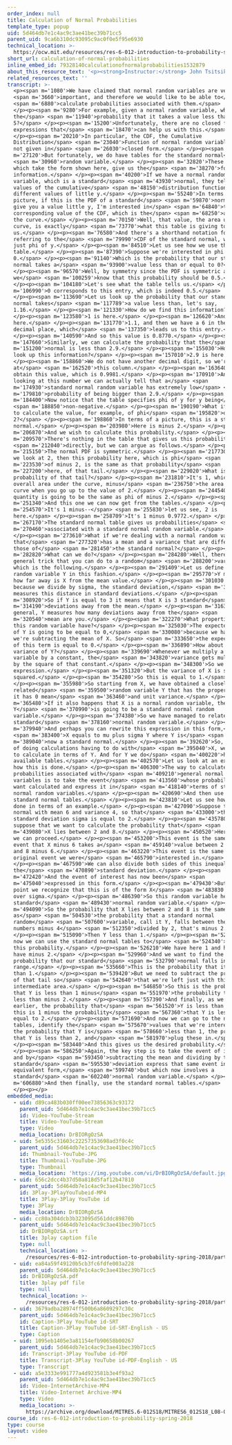 ```yaml
---
order_index: null
title: Calculation of Normal Probabilities
template_type: popup
uid: 5d464db7e1c4ac9c3ae41bec39b71cc5
parent_uid: 9ca6b310dc93095c9ac0f0e5f95e6930
technical_location: >-
  https://ocw.mit.edu/resources/res-6-012-introduction-to-probability-spring-2018/part-i-the-fundamentals/calculation-of-normal-probabilities
short_url: calculation-of-normal-probabilities
inline_embed_id: 79328140calculationofnormalprobabilities1532879
about_this_resource_text: '<p><strong>Instructor:</strong> John Tsitsiklis</p>'
related_resources_text: ''
transcript: >-
  <p><span m='1080'>We have claimed that normal random variables are very</span>
  <span m='3660'>important, and therefore we would like to be able to</span>
  <span m='6880'>calculate probabilities associated with them.</span>
  </p><p><span m='9280'>For example, given a normal random variable, what is
  the</span> <span m='11940'>probability that it takes a value less than
  5?</span> </p><p><span m='15200'>Unfortunately, there are no closed form
  expressions that</span> <span m='18470'>can help us with this.</span>
  </p><p><span m='20210'>In particular, the CDF, the Cumulative
  Distribution</span> <span m='23040'>Function of normal random variables, is
  not given in</span> <span m='26030'>closed form.</span> </p><p><span
  m='27120'>But fortunately, we do have tables for the standard normal</span>
  <span m='30960'>random variable.</span> </p><p><span m='32820'>These tables,
  which take the form shown here, give us the</span> <span m='38270'>following
  information.</span> </p><p><span m='40200'>If we have a normal random
  variable, which is a standard</span> <span m='43930'>normal, they tell us the
  values of the cumulative</span> <span m='48150'>distribution function for
  different values of little y.</span> </p><p><span m='55240'>In terms of a
  picture, if this is the PDF of a standard</span> <span m='59870'>normal and I
  give you a value little y, I'm interested in</span> <span m='64840'>the
  corresponding value of the CDF, which is the</span> <span m='68250'>area under
  the curve.</span> </p><p><span m='70150'>Well, that value, the area under this
  curve, is exactly</span> <span m='73770'>what this table is giving to
  us.</span> </p><p><span m='76580'>And there's a shorthand notation for
  referring to the</span> <span m='79990'>CDF of the standard normal, which is
  just phi of y.</span> </p><p><span m='84510'>Let us see how we use this
  table.</span> </p><p><span m='87390'>Suppose we're interested in phi of
  0.</span> </p><p><span m='91140'>Which is the probability that our standard
  normal takes a</span> <span m='93900'>value less than or equal to 0?</span>
  </p><p><span m='96570'>Well, by symmetry since the PDF is symmetric around 0,
  we</span> <span m='100259'>know that this probability should be 0.5.</span>
  </p><p><span m='104180'>Let's see what the table tells us.</span> </p><p><span
  m='106990'>0 corresponds to this entry, which is indeed 0.5.</span>
  </p><p><span m='113690'>Let us look up the probability that our standard
  normal takes</span> <span m='117789'>a value less than, let's say,
  1.16.</span> </p><p><span m='121330'>How do we find this information?</span>
  </p><p><span m='123580'>1 is here.</span> </p><p><span m='126620'>And 1.1 is
  here.</span> </p><p><span m='131770'>1.1, and then we have a 6 in the next
  decimal place, which</span> <span m='137350'>leads us to this entry.</span>
  </p><p><span m='140590'>And so this value is 0.8770.</span> </p><p><span
  m='147660'>Similarly, we can calculate the probability that the</span> <span
  m='151200'>normal is less than 2.9.</span> </p><p><span m='155030'>How do we
  look up this information?</span> </p><p><span m='157010'>2.9 is here.</span>
  </p><p><span m='158860'>We do not have another decimal digit, so we're looking
  at</span> <span m='162520'>this column.</span> </p><p><span m='163640'>And we
  obtain this value, which is 0.9981.</span> </p><p><span m='170910'>And by
  looking at this number we can actually tell that a</span> <span
  m='174930'>standard normal random variable has extremely low</span> <span
  m='179810'>probability of being bigger than 2.9.</span> </p><p><span
  m='184400'>Now notice that the table specifies phi of y for y being</span>
  <span m='188850'>non-negative.</span> </p><p><span m='190190'>What if we wish
  to calculate the value, for example, of phi</span> <span m='195820'>of minus
  2?</span> </p><p><span m='198860'>In terms of a picture, this is a standard
  normal.</span> </p><p><span m='203980'>Here is minus 2.</span> </p><p><span
  m='206870'>And we wish to calculate this probability.</span> </p><p><span
  m='209570'>There's nothing in the table that gives us this probability</span>
  <span m='212040'>directly, but we can argue as follows.</span> </p><p><span
  m='215150'>The normal PDF is symmetric.</span> </p><p><span m='217730'>So if
  we look at 2, then this probability here, which is phi</span> <span
  m='223530'>of minus 2, is the same as that probability</span> <span
  m='227200'>here, of that tail.</span> </p><p><span m='229020'>What is the
  probability of that tail?</span> </p><p><span m='231810'>It's 1, which is the
  overall area under the curve, minus</span> <span m='236750'>the area under the
  curve when you go up to the value of 2.</span> </p><p><span m='244540'>So this
  quantity is going to be the same as phi of minus 2.</span> </p><p><span
  m='251340'>And this one we can now get from the tables.</span> </p><p><span
  m='254570'>It's 1 minus--</span> <span m='255830'>let us see, 2 is
  here.</span> </p><p><span m='258709'>It's 1 minus 0.9772.</span> </p><p><span
  m='267170'>The standard normal table gives us probabilities</span> <span
  m='270460'>associated with a standard normal random variable.</span>
  </p><p><span m='273610'>What if we're dealing with a normal random variable
  that</span> <span m='277320'>has a mean and a variance that are different from
  those of</span> <span m='281450'>the standard normal?</span> </p><p><span
  m='282820'>What can we do?</span> </p><p><span m='284280'>Well, there's a
  general trick that you can do to a random</span> <span m='288200'>variable,
  which is the following.</span> </p><p><span m='291409'>Let us define a new
  random variable Y in this fashion.</span> </p><p><span m='295770'>Y measures
  how far away is X from the mean value.</span> </p><p><span m='301030'>But
  because we divide by sigma, the standard deviation,</span> <span m='304610'>it
  measures this distance in standard deviations.</span> </p><p><span
  m='308920'>So if Y is equal to 3 it means that X is 3 standard</span> <span
  m='314190'>deviations away from the mean.</span> </p><p><span m='316320'>In
  general, Y measures how many deviations away from the</span> <span
  m='320540'>mean are you.</span> </p><p><span m='322270'>What properties does
  this random variable have?</span> </p><p><span m='325030'>The expected value
  of Y is going to be equal to 0,</span> <span m='330080'>because we have X and
  we're subtracting the mean of X. So</span> <span m='333650'>the expected value
  of this term is equal to 0.</span> </p><p><span m='336890'>How about the
  variance of Y?</span> </p><p><span m='339690'>Whenever we multiply a random
  variable by a constant, the</span> <span m='343820'>variance gets multiplied
  by the square of that constant.</span> </p><p><span m='348300'>So we get this
  expression.</span> </p><p><span m='351320'>But the variance of X is sigma
  squared.</span> </p><p><span m='354280'>So this is equal to 1.</span>
  </p><p><span m='355980'>So starting from X, we have obtained a closely
  related</span> <span m='359500'>random variable Y that has the property that
  it has 0 mean</span> <span m='363460'>and unit variance.</span> </p><p><span
  m='365480'>If it also happens that X is a normal random variable, then
  Y</span> <span m='370990'>is going to be a standard normal random
  variable.</span> </p><p><span m='374380'>So we have managed to relate X to a
  standard</span> <span m='378160'>normal random variable.</span> </p><p><span
  m='379940'>And perhaps you can rewrite this expression in this form,</span>
  <span m='383400'>X equals to mu plus sigma Y where Y is</span> <span
  m='389040'>now a standard normal.</span> </p><p><span m='392620'>So, instead
  of doing calculations having to do with</span> <span m='395040'>X, we can try
  to calculate in terms of Y. And for Y we do</span> <span m='400220'>have
  available tables.</span> </p><p><span m='402570'>Let us look at an example of
  how this is done.</span> </p><p><span m='406300'>The way to calculate
  probabilities associated with</span> <span m='409210'>general normal random
  variables is to take the event</span> <span m='413560'>whose probability we
  want calculated and express it in</span> <span m='418140'>terms of standard
  normal random variables.</span> </p><p><span m='420690'>And then use the
  standard normal tables.</span> </p><p><span m='423810'>Let us see how this is
  done in terms of an example.</span> </p><p><span m='427090'>Suppose that X is
  normal with mean 6 and variance 4, so that</span> <span m='433000'>the
  standard deviation sigma is equal to 2.</span> </p><p><span m='435780'>And
  suppose that we want to calculate the probability that</span> <span
  m='439080'>X lies between 2 and 8.</span> </p><p><span m='450520'>Here's how
  we can proceed.</span> </p><p><span m='453200'>This event is the same as the
  event that X minus 6 takes a</span> <span m='459140'>value between 2 minus 6
  and 8 minus 6.</span> </p><p><span m='463220'>This event is the same as the
  original event we were</span> <span m='465790'>interested in.</span>
  </p><p><span m='467590'>We can also divide both sides of this inequality by
  the</span> <span m='470890'>standard deviation.</span> </p><p><span
  m='472420'>And the event of interest has now been</span> <span
  m='475040'>expressed in this form.</span> </p><p><span m='479430'>But at this
  point we recognize that this is of the form X</span> <span m='483830'>minus mu
  over sigma.</span> </p><p><span m='486390'>So this random variable here is a
  standard</span> <span m='489430'>normal random variable.</span> </p><p><span
  m='494090'>So the probability that X lies between 2 and 8 is the same
  as</span> <span m='504530'>the probability that a standard normal
  random</span> <span m='507600'>variable, call it Y, falls between these
  numbers minus 4</span> <span m='512350'>divided by 2, that's minus 2.</span>
  </p><p><span m='515090'>Then Y less than 1.</span> </p><p><span m='520960'>And
  now we can use the standard normal tables to</span> <span m='524340'>calculate
  this probability.</span> </p><p><span m='526210'>We have here 1 and here we
  have minus 2.</span> </p><p><span m='529960'>And we want to find the
  probability that our standard</span> <span m='532790'>normal falls inside this
  range.</span> </p><p><span m='535660'>This is the probability that it is less
  than 1.</span> </p><p><span m='539420'>But we need to subtract the probability
  of that tail so</span> <span m='542640'>that we're left just with this
  intermediate area.</span> </p><p><span m='546850'>So this is the probability
  that Y is less than 1 minus</span> <span m='551970'>the probability that Y is
  less than minus 2.</span> </p><p><span m='557390'>And finally, as we discussed
  earlier, the probability that</span> <span m='561520'>Y is less than minus 2,
  this is 1 minus the probability</span> <span m='567360'>that Y is less than or
  equal to 2.</span> </p><p><span m='571690'>And now we can go to the normal
  tables, identify the</span> <span m='575670'>values that we're interested in,
  the probability that Y is</span> <span m='578660'>less than 1, the probability
  that Y is less than 2, and</span> <span m='581970'>plug these in.</span>
  </p><p><span m='583440'>And this gives us the desired probability.</span>
  </p><p><span m='586250'>Again, the key step is to take the event of interest
  and by</span> <span m='593450'>subtracting the mean and dividing by the
  standard</span> <span m='595530'>deviation express that same event in an
  equivalent form,</span> <span m='599740'>but which now involves a
  standard</span> <span m='602240'>normal random variable.</span> </p><p><span
  m='606880'>And then finally, use the standard normal tables.</span>
  </p><p></p>
embedded_media:
  - uid: d89ca483b030ff00ee73856363c93172
    parent_uid: 5d464db7e1c4ac9c3ae41bec39b71cc5
    id: Video-YouTube-Stream
    title: Video-YouTube-Stream
    type: Video
    media_location: DrBIORgOzSA
  - uid: 5e5355c31603c22257353698ad3f0c4c
    parent_uid: 5d464db7e1c4ac9c3ae41bec39b71cc5
    id: Thumbnail-YouTube-JPG
    title: Thumbnail-YouTube-JPG
    type: Thumbnail
    media_location: 'https://img.youtube.com/vi/DrBIORgOzSA/default.jpg'
  - uid: 656c2dcc4b37d50a818d5faf12b47810
    parent_uid: 5d464db7e1c4ac9c3ae41bec39b71cc5
    id: 3Play-3PlayYouTubeid-MP4
    title: 3Play-3Play YouTube id
    type: 3Play
    media_location: DrBIORgOzSA
  - uid: cc80a304dcb3b323095d561ddc89870b
    parent_uid: 5d464db7e1c4ac9c3ae41bec39b71cc5
    id: DrBIORgOzSA.srt
    title: 3play caption file
    type: null
    technical_location: >-
      /resources/res-6-012-introduction-to-probability-spring-2018/part-i-the-fundamentals/calculation-of-normal-probabilities/DrBIORgOzSA.srt
  - uid: ea84a59f49120b5cb3fc6fdfe003a228
    parent_uid: 5d464db7e1c4ac9c3ae41bec39b71cc5
    id: DrBIORgOzSA.pdf
    title: 3play pdf file
    type: null
    technical_location: >-
      /resources/res-6-012-introduction-to-probability-spring-2018/part-i-the-fundamentals/calculation-of-normal-probabilities/DrBIORgOzSA.pdf
  - uid: 3679adba28974ff500b6a8609297c30c
    parent_uid: 5d464db7e1c4ac9c3ae41bec39b71cc5
    id: Caption-3Play YouTube id-SRT
    title: Caption-3Play YouTube id-SRT-English - US
    type: Caption
  - uid: 1095eb1405e3a81154efb90658b00267
    parent_uid: 5d464db7e1c4ac9c3ae41bec39b71cc5
    id: Transcript-3Play YouTube id-PDF
    title: Transcript-3Play YouTube id-PDF-English - US
    type: Transcript
  - uid: a5e3333e991777a4d923581b3e4f93a2
    parent_uid: 5d464db7e1c4ac9c3ae41bec39b71cc5
    id: Video-InternetArchive-MP4
    title: Video-Internet Archive-MP4
    type: Video
    media_location: >-
      https://archive.org/download/MITRES.6-012S18/MITRES6_012S18_L08-09_300k.mp4
course_id: res-6-012-introduction-to-probability-spring-2018
type: course
layout: video
---
```

